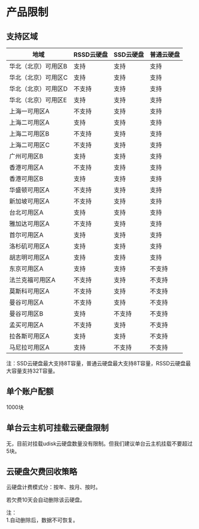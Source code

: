 

# 产品限制

## 支持区域

| 地域      | RSSD云硬盘 | SSD云硬盘 | 普通云硬盘 |
| ------- | ------- | ------ | ----- |
| 华北（北京）可用区B | 支持     | 支持     | 支持    |
| 华北（北京）可用区C | 支持     | 支持    | 支持    |
| 华北（北京）可用区D | 不支持     | 支持     | 支持    |
| 华北（北京）可用区E | 支持      | 支持     | 支持    |
| 上海一可用区A | 不支持     | 支持    | 支持    |
| 上海二可用区A | 支持     | 支持    | 支持    |
| 上海二可用区B | 不支持     | 支持     | 支持    |
| 上海二可用区C | 不支持     | 支持     | 支持    |
| 广州可用区B  | 支持     | 支持     | 支持    |
| 香港可用区A  | 不支持     | 支持    | 支持    |
| 香港可用区B  | 支持     | 支持     | 支持    |
| 华盛顿可用区A | 不支持     | 支持     | 支持    |
| 新加坡可用区A | 不支持     | 支持     | 支持    |
| 台北可用区A  | 支持     | 支持     | 支持    |
| 雅加达可用区A | 不支持     | 支持     | 支持    |
| 首尔可用区A  | 支持     | 支持     | 支持    |
| 洛杉矶可用区A | 支持     | 支持     | 支持    |
| 胡志明可用区A | 支持     | 支持     | 支持    |
| 东京可用区A  | 支持     | 支持     | 不支持   |
| 法兰克福可用区A  | 不支持     | 支持     | 不支持   |
| 莫斯科可用区A  | 不支持     | 支持     | 不支持   |
| 曼谷可用区A  | 不支持     | 支持     | 不支持   |
| 曼谷可用区B  | 支持     | 不支持     | 不支持   |
| 孟买可用区A  | 不支持     | 支持     | 不支持   |
| 拉各斯可用区A  | 支持     | 支持     | 不支持   |
| 马尼拉可用区A  | 支持     | 不支持     | 不支持   |

注：SSD云硬盘最大支持8T容量，普通云硬盘最大支持8T容量，RSSD云硬盘最大容量支持32T容量。

## 单个账户配额

1000块

## 单台云主机可挂载云硬盘限制

无，目前对挂载udisk云硬盘数量没有限制。但我们建议单台云主机挂载不要超过5块。

## 云硬盘欠费回收策略

云硬盘计费模式分：按年、按月、按时。

若欠费10天会自动删除该云硬盘。

注：  
1.自动删除后，数据不可恢复。  
